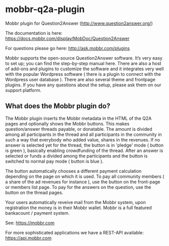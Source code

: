 mobbr-q2a-plugin
================

Mobbr plugin for Question2Answer (http://www.question2answer.org/)

The documentation is here: https://docs.mobbr.com/display/MobDoc/Question2Answer

For questions please go here: http://ask.mobbr.com/plugins

Mobbr supports the open-source Question2Answer software. It’s very easy to set up; you can find the step-by-step manual here. There are also a host of add-ons and plugins to customize the software and it integrates very well with the popular Wordpress software ( there is a plugin to connect with the Wordpress user database ). There are also several theme and frontpage plugins. If you have any questions about the setup, please ask them on our support platform.

What does the Mobbr plugin do?
------------------------------

The Mobbr plugin inserts the Mobbr metadata in the HTML of the Q2A pages and optionally shows the Mobbr buttons. This makes question/answer threads payable, or donatable. The amount is divided among all participants in the thread and all participants in the community in such a way that everybody who added value, shares in the revenues.
If no answer is selected yet for the thread, the button is in 'pledge' mode ( button is green ), basically enabling crowdfunding of the thread. After an answer is selected or funds a divided among the participants and the button is switched to normal pay mode ( button is blue ).  

The button automatically chooses a different payment calculation depending on the page on which it is used. To pay all community members ( a share of the ad revenues for instance ), use the button on the front-page or members list page. To pay for the answers on the question, use the button on the thread pages.

Your users automatically reveive mail from the Mobbr system, upon registration the money is in their Mobbr wallet. Mobbr is a full featured bankacount / payment system.

See: https://mobbr.com

For more sophisticated applications we have a REST-API available: https://api.mobbr.com
